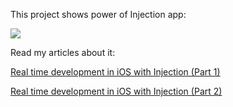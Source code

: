 This project shows power of Injection app:

<img src="https://cdn-images-1.medium.com/max/2000/1*bEQS6_YwqqqKl-vZaCip1Q.gif">

Read my articles about it:

[Real time development in iOS with Injection (Part 1)](https://medium.com/@bonyadmitr/real-time-development-in-ios-with-injection-a57454c9060d)

[Real time development in iOS with Injection (Part 2)](https://medium.com/@bonyadmitr/real-time-development-in-ios-with-injection-part-2-22f707147713)
